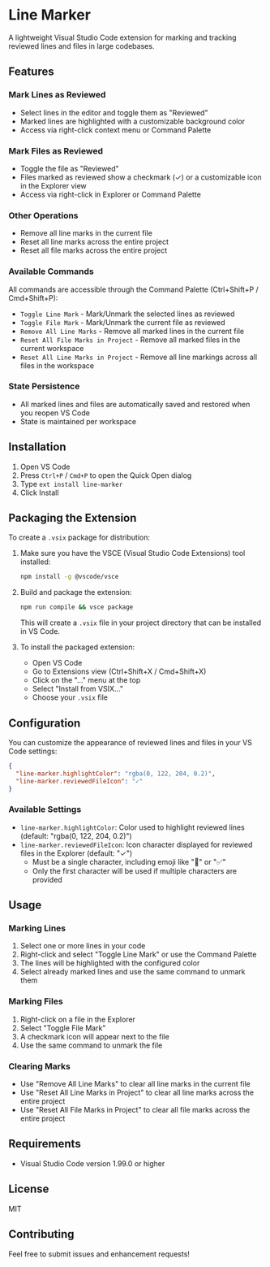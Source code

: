 # Line Marker

A lightweight Visual Studio Code extension for marking and tracking reviewed lines and files in large codebases.

## Features

### Mark Lines as Reviewed

- Select lines in the editor and toggle them as "Reviewed"
- Marked lines are highlighted with a customizable background color
- Access via right-click context menu or Command Palette

### Mark Files as Reviewed

- Toggle the file as "Reviewed"
- Files marked as reviewed show a checkmark (✓) or a customizable icon in the Explorer view
- Access via right-click in Explorer or Command Palette

### Other Operations

- Remove all line marks in the current file
- Reset all line marks across the entire project
- Reset all file marks across the entire project

### Available Commands

All commands are accessible through the Command Palette (Ctrl+Shift+P / Cmd+Shift+P):

- `Toggle Line Mark` - Mark/Unmark the selected lines as reviewed
- `Toggle File Mark` - Mark/Unmark the current file as reviewed
- `Remove All Line Marks` - Remove all marked lines in the current file
- `Reset All File Marks in Project` - Remove all marked files in the current workspace
- `Reset All Line Marks in Project` - Remove all line markings across all files in the workspace

### State Persistence

- All marked lines and files are automatically saved and restored when you reopen VS Code
- State is maintained per workspace

## Installation

1. Open VS Code
2. Press `Ctrl+P` / `Cmd+P` to open the Quick Open dialog
3. Type `ext install line-marker`
4. Click Install

## Packaging the Extension

To create a `.vsix` package for distribution:

1. Make sure you have the VSCE (Visual Studio Code Extensions) tool installed:

   ```bash
   npm install -g @vscode/vsce
   ```

2. Build and package the extension:

   ```bash
   npm run compile && vsce package
   ```

   This will create a `.vsix` file in your project directory that can be installed in VS Code.

3. To install the packaged extension:
   - Open VS Code
   - Go to Extensions view (Ctrl+Shift+X / Cmd+Shift+X)
   - Click on the "..." menu at the top
   - Select "Install from VSIX..."
   - Choose your `.vsix` file

## Configuration

You can customize the appearance of reviewed lines and files in your VS Code settings:

```json
{
  "line-marker.highlightColor": "rgba(0, 122, 204, 0.2)",
  "line-marker.reviewedFileIcon": "✓"
}
```

### Available Settings

- `line-marker.highlightColor`: Color used to highlight reviewed lines (default: "rgba(0, 122, 204, 0.2)")
- `line-marker.reviewedFileIcon`: Icon character displayed for reviewed files in the Explorer (default: "✓")
  - Must be a single character, including emoji like "🥰" or "✅"
  - Only the first character will be used if multiple characters are provided

## Usage

### Marking Lines

1. Select one or more lines in your code
2. Right-click and select "Toggle Line Mark" or use the Command Palette
3. The lines will be highlighted with the configured color
4. Select already marked lines and use the same command to unmark them

### Marking Files

1. Right-click on a file in the Explorer
2. Select "Toggle File Mark"
3. A checkmark icon will appear next to the file
4. Use the same command to unmark the file

### Clearing Marks

- Use "Remove All Line Marks" to clear all line marks in the current file
- Use "Reset All Line Marks in Project" to clear all line marks across the entire project
- Use "Reset All File Marks in Project" to clear all file marks across the entire project

## Requirements

- Visual Studio Code version 1.99.0 or higher

## License

MIT

## Contributing

Feel free to submit issues and enhancement requests!
